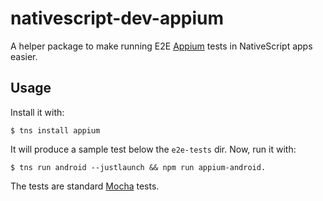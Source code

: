 # nativescript-dev-appium

A helper package to make running E2E [Appium](http://appium.io) tests in NativeScript apps easier.

## Usage

Install it with:

`$ tns install appium`

It will produce a sample test below the `e2e-tests` dir. Now, run it with:

```
$ tns run android --justlaunch && npm run appium-android.
```

The tests are standard [Mocha](http://mochajs.org) tests.
